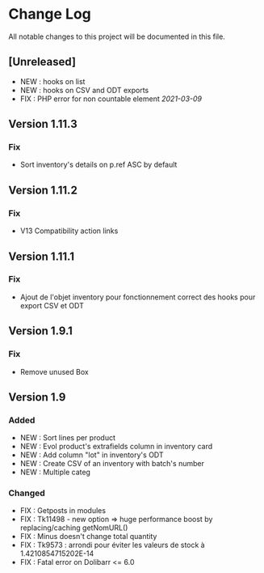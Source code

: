 # Change Log
All notable changes to this project will be documented in this file.

## [Unreleased]

- NEW : hooks on list
- NEW : hooks on CSV and ODT exports
- FIX : PHP error for non countable element *2021-03-09*

## Version 1.11.3

### Fix

- Sort inventory's details on p.ref ASC by default

## Version 1.11.2

### Fix 

- V13 Compatibility action links

## Version 1.11.1

### Fix 

- Ajout de l'objet inventory pour fonctionnement correct des hooks pour export CSV et ODT

## Version 1.9.1

### Fix 

- Remove unused Box


## Version 1.9

### Added

- NEW : Sort lines per product
- NEW : Evol product's extrafields column in inventory card
- NEW : Add column "lot" in inventory's ODT
- NEW : Create CSV of an inventory with batch's number
- NEW : Multiple categ

### Changed

- FIX : Getposts in modules
- FIX : Tk11498 - new option => huge performance boost by replacing/caching getNomURL()
- FIX : Minus doesn't change total quantity
- FIX : Tk9573 : arrondi pour éviter les valeurs de stock à 1.4210854715202E-14
- FIX : Fatal error on Dolibarr <= 6.0
